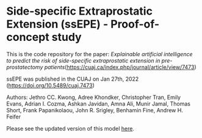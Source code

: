 # Side-specific Extraprostatic Extension (ssEPE) - Proof-of-concept study
This is the code repository for the paper: *Explainable artificial intelligence to predict the risk of side-specific extraprostatic extension in
pre-prostatectomy patients*(https://cuaj.ca/index.php/journal/article/view/7473)

ssEPE was published in the CUAJ on Jan 27th, 2022 (https://doi.org/10.5489/cuaj.7473)

Authors: Jethro CC. Kwong, Adree Khondker, Christopher Tran, Emily Evans, Adrian I. Cozma, Ashkan Javidan, Amna Ali, Munir Jamal, Thomas Short, Frank Papanikolaou, John R. Srigley, Benhamin Fine, Andrew H. Feifer

Please see the updated version of this model [here](https://github.com/JCCKwong/SEPERA).
